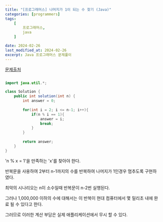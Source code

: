 ```yaml
---
title: "[프로그래머스] 나머지가 1이 되는 수 찾기 (Java)"
categories: [programmers]
tags:
    [
        프로그래머스,
        java
    ]

date: 2024-02-26
last_modified_at: 2024-02-26
excerpt: Java 프로그래머스 문제풀이
---
```


<a href="https://school.programmers.co.kr/learn/courses/30/lessons/87389">문제출처</a>

```java

import java.util.*;

class Solution {
    public int solution(int n) {
        int answer = 0;
        
        for(int i = 2; i <= n-1; i++){
            if(n % i == 1){
                answer = i;
                break;
            }
        }
        
        return answer;
    }
}

```

'n % x = 1'을 만족하는 'x'를 찾아야 한다.  

반복문을 사용하여 2부터 n-1까지의 수를 반복하여 나머지가 1인경우 멈추도록 구현하였다.  

최악의 시나리오는 n이 소수일때 반복문이 n-2번 실행된다.  

그러나 1,000,000 이하의 수에 대해서는 이 반복이 현대 컴퓨터에서 몇 밀리초 내에 완료 될 수 있다고 한다.  

그러므로 이러한 계산 부담은 실제 애플리케이션에서 무시 할 수 있다.  